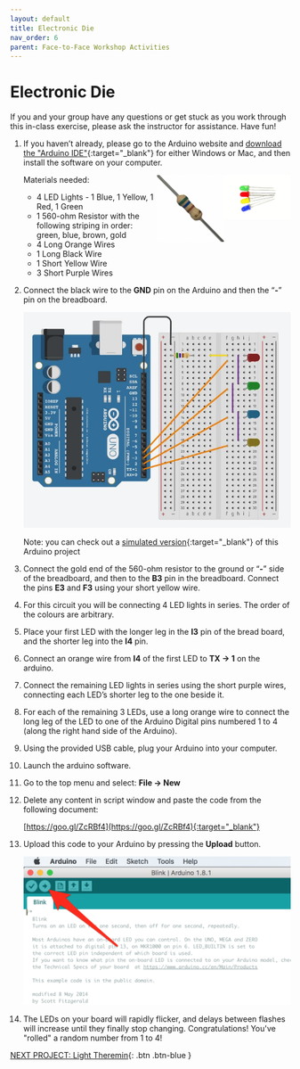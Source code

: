 ```yaml
---
layout: default
title: Electronic Die
nav_order: 6
parent: Face-to-Face Workshop Activities
---
```


# Electronic Die

If you and your group have any questions or get stuck as you work through this in-class exercise, please ask the instructor for assistance.  Have fun!

1.  If you haven’t already, please go to the Arduino website and [download the "Arduino IDE"](https://www.arduino.cc/en/Main/Software){:target="_blank"} for either Windows or Mac, and then install the software on your computer.

    Materials needed:
    <img src="..\images\in-person_workshops\electronic_die\LED.png" alt="led" style="float:right;width:120px;">
    <img src="..\images\in-person_workshops\electronic_die\560-ohm_res.png" alt="560 ohm resistor" style="float:right;width:120px;">
    - 4 LED Lights - 1 Blue, 1 Yellow, 1 Red, 1 Green
    - 1 560-ohm Resistor with the following striping in order: green, blue, brown, gold
    - 4 Long Orange Wires
    - 1 Long Black Wire
    - 1 Short Yellow Wire
    - 3 Short Purple Wires

2.  Connect the black wire to the **GND** pin on the Arduino and then the “**-**” pin on the breadboard.

    <img src="..\images\in-person_workshops\electronic_die\breadboard_schematic.png" alt="breadboard" style="width:480px;">

    Note: you can check out a [simulated version](https://goo.gl/NYzKt4){:target="_blank"} of this Arduino project

3.  Connect the gold end of the 560-ohm resistor to the ground or “**-**” side of the breadboard, and then to the **B3** pin in the breadboard. Connect the pins **E3** and **F3** using your short yellow wire.

4.  For this circuit you will be connecting 4 LED lights in series. The order of the colours are arbitrary.

5.  Place your first LED with the longer leg in the **I3** pin of the bread board, and the shorter leg into the **I4** pin.

6.  Connect an orange wire from **I4** of the first LED to **TX -> 1** on the arduino.

7.  Connect the remaining LED lights in series using the short purple wires, connecting each LED’s shorter leg to the one beside it.

8.  For each of the remaining 3 LEDs, use a long orange wire to connect the long leg of the LED to one of the Arduino Digital pins numbered 1 to 4 (along the right hand side of the Arduino).

9.  Using the provided USB cable, plug your Arduino into your computer.

10.  Launch the arduino software.

11.  Go to the top menu and select: **File -> New**

12.  Delete any content in script window and paste the code from the following document:

     [https://goo.gl/ZcRBf4](https://goo.gl/ZcRBf4){:target="_blank"}

13.  Upload this code to your Arduino by pressing the **Upload** button.

     <img src="..\images\in-person_workshops\light_theremin\upload.png" alt="upload" style="width:480px;">

14.  The LEDs on your board will rapidly flicker, and delays between flashes will increase until they finally stop changing. Congratulations! You've "rolled" a random number from 1 to 4!

[NEXT PROJECT: Light Theremin](light_theremin.html){: .btn .btn-blue }
